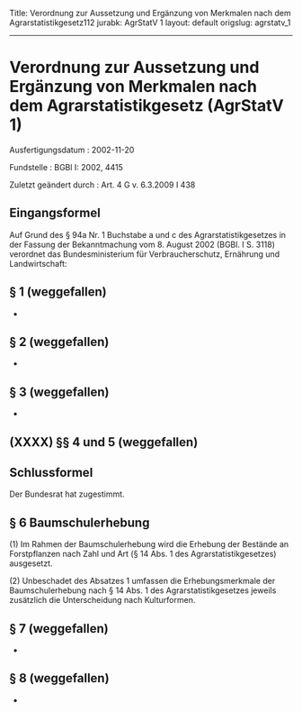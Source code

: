 Title: Verordnung zur Aussetzung und Ergänzung von Merkmalen nach dem Agrarstatistikgesetz112
jurabk: AgrStatV 1
layout: default
origslug: agrstatv_1


---

# Verordnung zur Aussetzung und Ergänzung von Merkmalen nach dem Agrarstatistikgesetz (AgrStatV 1)

Ausfertigungsdatum
:   2002-11-20

Fundstelle
:   BGBl I: 2002, 4415

Zuletzt geändert durch
:   Art. 4 G v. 6.3.2009 I 438


## Eingangsformel

Auf Grund des § 94a Nr. 1 Buchstabe a und c des Agrarstatistikgesetzes
in der Fassung der Bekanntmachung vom 8. August 2002 (BGBl. I S. 3118)
verordnet das Bundesministerium für Verbraucherschutz, Ernährung und
Landwirtschaft:


## § 1 (weggefallen)

-


## § 2 (weggefallen)

-


## § 3 (weggefallen)

-


## (XXXX) §§ 4 und 5 (weggefallen)



## Schlussformel

Der Bundesrat hat zugestimmt.


## § 6 Baumschulerhebung

(1) Im Rahmen der Baumschulerhebung wird die Erhebung der Bestände an
Forstpflanzen nach Zahl und Art (§ 14 Abs. 1 des
Agrarstatistikgesetzes) ausgesetzt.

(2) Unbeschadet des Absatzes 1 umfassen die Erhebungsmerkmale der
Baumschulerhebung nach § 14 Abs. 1 des Agrarstatistikgesetzes jeweils
zusätzlich die Unterscheidung nach Kulturformen.


## § 7 (weggefallen)

-


## § 8 (weggefallen)

-

